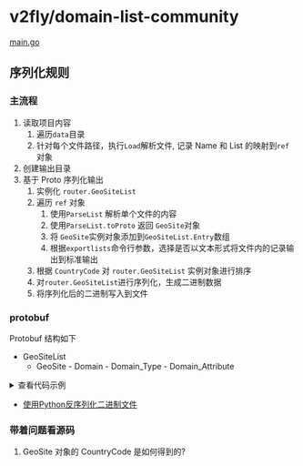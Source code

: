 # v2fly/domain-list-community

[main.go](https://github.com/v2fly/domain-list-community/blob/master/main.go)

## 序列化规则

### 主流程

1. 读取项目内容
	1. 遍历`data`目录
	2. 针对每个文件路径，执行`Load`解析文件, 记录 Name 和 List 的映射到`ref`对象
2. 创建输出目录
3. 基于 Proto 序列化输出
	1. 实例化 `router.GeoSiteList`
	2. 遍历 `ref` 对象
		1. 使用`ParseList` 解析单个文件的内容
		2. 使用`ParseList.toProto` 返回 `GeoSite`对象
		3. 将 `GeoSite`实例对象添加到`GeoSiteList.Entry`数组
		4. 根据`exportlists`命令行参数，选择是否以文本形式将文件内的记录输出到标准输出
	3. 根据 `CountryCode` 对 `router.GeoSiteList` 实例对象进行排序
	4. 对`router.GeoSiteList`进行序列化，生成二进制数据
	5. 将序列化后的二进制写入到文件

### protobuf

Protobuf 结构如下

- GeoSiteList
   	- GeoSite
      		- Domain
         			- Domain_Type
         			- Domain_Attribute

<details>
<summary>查看代码示例</summary>

```go
type GeoSiteList struct {
	state         protoimpl.MessageState
	sizeCache     protoimpl.SizeCache
	unknownFields protoimpl.UnknownFields

	Entry []*GeoSite `protobuf:"bytes,1,rep,name=entry,proto3" json:"entry,omitempty"`
}

```

```go
type GeoSite struct {
	state         protoimpl.MessageState
	sizeCache     protoimpl.SizeCache
	unknownFields protoimpl.UnknownFields

	CountryCode string    `protobuf:"bytes,1,opt,name=country_code,json=countryCode,proto3" json:"country_code,omitempty"`
	Domain      []*Domain `protobuf:"bytes,2,rep,name=domain,proto3" json:"domain,omitempty"`
	// resource_hash instruct simplified config converter to load domain from geo file.
	ResourceHash []byte `protobuf:"bytes,3,opt,name=resource_hash,json=resourceHash,proto3" json:"resource_hash,omitempty"`
	Code         string `protobuf:"bytes,4,opt,name=code,proto3" json:"code,omitempty"`
	FilePath     string `protobuf:"bytes,68000,opt,name=file_path,json=filePath,proto3" json:"file_path,omitempty"`
}
```

```go
type Domain struct {
	state         protoimpl.MessageState
	sizeCache     protoimpl.SizeCache
	unknownFields protoimpl.UnknownFields

	// Domain matching type.
	Type Domain_Type `protobuf:"varint,1,opt,name=type,proto3,enum=v2ray.core.app.router.routercommon.Domain_Type" json:"type,omitempty"`
	// Domain value.
	Value string `protobuf:"bytes,2,opt,name=value,proto3" json:"value,omitempty"`
	// Attributes of this domain. May be used for filtering.
	Attribute []*Domain_Attribute `protobuf:"bytes,3,rep,name=attribute,proto3" json:"attribute,omitempty"`
}
```

```go
type Domain_Attribute struct {
	state         protoimpl.MessageState
	sizeCache     protoimpl.SizeCache
	unknownFields protoimpl.UnknownFields

	Key string `protobuf:"bytes,1,opt,name=key,proto3" json:"key,omitempty"`
	// Types that are assignable to TypedValue:
	//
	//	*Domain_Attribute_BoolValue
	//	*Domain_Attribute_IntValue
	TypedValue isDomain_Attribute_TypedValue `protobuf_oneof:"typed_value"`
}
```

</details>

- [使用Python反序列化二进制文件](https://docs.19940731.xyz/python/proto-plus/?h=proto#v2fly-geosite-dat)

### 带着问题看源码

1. GeoSite 对象的 CountryCode 是如何得到的?
